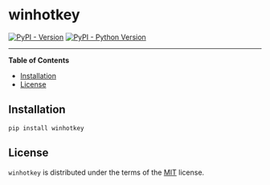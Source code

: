 # winhotkey

[![PyPI - Version](https://img.shields.io/pypi/v/winhotkey.svg)](https://pypi.org/project/winhotkey)
[![PyPI - Python Version](https://img.shields.io/pypi/pyversions/winhotkey.svg)](https://pypi.org/project/winhotkey)

-----

**Table of Contents**

- [Installation](#installation)
- [License](#license)

## Installation

```console
pip install winhotkey
```

## License

`winhotkey` is distributed under the terms of the [MIT](https://spdx.org/licenses/MIT.html) license.
